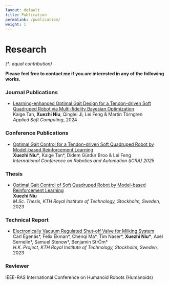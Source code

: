 ```yaml
---
layout: default
title: Publication
permalink: /publication/
weight: 1
---
```


# Research
*(\*: equal contribution)*

**Please feel free to contact me if you are interested in any of the following works.**

### Journal Publications
* [Learning-enhanced Optimal Gait Design for a Tendon-driven Soft Quadruped Robot via Multi-fidelity Bayesian Optimization](https://doi.org/10.1016/j.asoc.2024.112568) <br>
Kaige Tan, **Xuezhi Niu**, Qinglei Ji, Lei Feng & Martin Törngren<br>
*Applied Soft Computing*, 2024<br>

### Conference Publications
<!-- * Enabling Symbiosis through Multi-Agent Reinforcement Learning<br>
**Xuezhi Niu**, Natalia Calvo Barajas & Didem Gürdür Broo<br>
*under review at International Conference on Human-Robot Interaction (HRI)*<br> -->

* [Optimal Gait Control for a Tendon-driven Soft Quadruped Robot by Model-based Reinforcement Learning](https://arxiv.org/abs/2406.07069)<br>
**Xuezhi Niu\***, Kaige Tan\*, Didem Gürdür Broo & Lei Feng<br>
*International Conference on Robotics and Automation (ICRA) 2025*<br>


### Thesis
* [Optimal Gait Control of Soft Quadruped Robot by Model-based Reinforcement Learning](https://urn.kb.se/resolve?urn=urn:nbn:se:kth:diva-339056)<br>
**Xuezhi Niu**<br>
*M.Sc. Thesis, KTH Royal Institute of Technology, Stockholm, Sweden,* 2023<br>

### Technical Report
* [Electronically Vacuum Regulated Shut-off Valve for Milking System](https://urn.kb.se/resolve?urn=urn:nbn:se:kth:diva-324226)<br>
Carl Egenäs\*, Felix Ekman\*, Chenqi Ma\*, Tim Naser\*, **Xuezhi Niu\***, Axel Sernelin\*, Samuel Stenow\*, Benjamin StrÖm\* <br>
*H.K. Project, KTH Royal Institute of Technology, Stockholm, Sweden,* 2023<br>

### Reviewer
IEEE-RAS International Conference on Humanoid Robots (Humanoids)<br>
